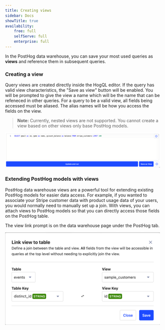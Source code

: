 ```yaml
---
title: Creating views
sidebar: Docs
showTitle: true
availability:
    free: full
    selfServe: full
    enterprise: full
---
```


In the PostHog data warehouse, you can save your most used queries as **views** and reference them in subsequent queries.

### Creating a view

Query views are created directly inside the HogQL editor. If the query has valid view characteristics, the "Save as view" button will be enabled. You will be prompted to give the view a name which will be the name that can be refeneced in other queries. For a query to be a valid view, all fields being accessed must be aliased. The alias names will be how you access the fields on the view. 

> **Note:** Currently, nested views are not supported. You cannot create a view based on other views only base PostHog models.

![valid view](../../images/features/data-warehouse/valid-view.png)

### Extending PostHog models with views

PostHog data warehouse views are a powerful tool for extending existing PostHog models for easier data access. For example, if you wanted to associate your Stripe customer data with product usage data of your users, you would normally need to manually set up a join. With views, you can attach views to PostHog models so that you can directly access those fields on the PostHog table. 

The view link prompt is on the data warehouse page under the PostHog tab.

![view link](../../images/features/data-warehouse/view-link.png)